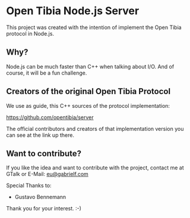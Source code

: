 Open Tibia Node.js Server
=========================

This project was created with the intention of implement the Open Tibia protocol in Node.js.

Why?
----
Node.js can be much faster than C++ when talking about I/O. And of course, it will be a fun challenge.

Creators of the original Open Tibia Protocol
--------------------------------------------
We use as guide, this C++ sources of the protocol implementation:

https://github.com/opentibia/server

The official contributors and creators of that implementation version you can see at the link up there.

Want to contribute?
-------------------
If you like the idea and want to contribute with the project, contact me at GTalk or E-Mail: eu@gabrielf.com

Special Thanks to:
 - Gustavo Bennemann

Thank you for your interest. :-)